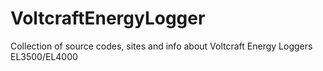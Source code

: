 # VoltcraftEnergyLogger
Collection of source codes, sites and info about Voltcraft Energy Loggers EL3500/EL4000
